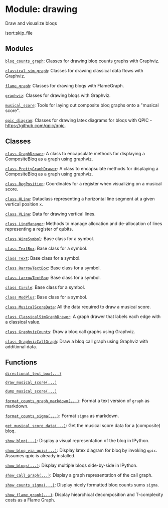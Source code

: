 # Module: drawing


Draw and visualize bloqs




isort:skip_file
## Modules

[`bloq_counts_graph`](../qualtran/drawing/bloq_counts_graph.md): Classes for drawing bloq counts graphs with Graphviz.

[`classical_sim_graph`](../qualtran/drawing/classical_sim_graph.md): Classes for drawing classical data flows with Graphviz.

[`flame_graph`](../qualtran/drawing/flame_graph.md): Classes for drawing bloqs with FlameGraph.

[`graphviz`](../qualtran/drawing/graphviz.md): Classes for drawing bloqs with Graphviz.

[`musical_score`](../qualtran/drawing/musical_score.md): Tools for laying out composite bloq graphs onto a "musical score".

[`qpic_diagram`](../qualtran/drawing/qpic_diagram.md): Classes for drawing latex diagrams for bloqs with QPIC - https://github.com/qpic/qpic.

## Classes

[`class GraphDrawer`](../qualtran/drawing/GraphDrawer.md): A class to encapsulate methods for displaying a CompositeBloq as a graph using graphviz.

[`class PrettyGraphDrawer`](../qualtran/drawing/PrettyGraphDrawer.md): A class to encapsulate methods for displaying a CompositeBloq as a graph using graphviz.

[`class RegPosition`](../qualtran/drawing/RegPosition.md): Coordinates for a register when visualizing on a musical score.

[`class HLine`](../qualtran/drawing/HLine.md): Dataclass representing a horizontal line segment at a given vertical position `x`.

[`class VLine`](../qualtran/drawing/VLine.md): Data for drawing vertical lines.

[`class LineManager`](../qualtran/drawing/LineManager.md): Methods to manage allocation and de-allocation of lines representing a register of qubits.

[`class WireSymbol`](../qualtran/drawing/WireSymbol.md): Base class for a symbol.

[`class TextBox`](../qualtran/drawing/TextBox.md): Base class for a symbol.

[`class Text`](../qualtran/drawing/Text.md): Base class for a symbol.

[`class RarrowTextBox`](../qualtran/drawing/RarrowTextBox.md): Base class for a symbol.

[`class LarrowTextBox`](../qualtran/drawing/LarrowTextBox.md): Base class for a symbol.

[`class Circle`](../qualtran/drawing/Circle.md): Base class for a symbol.

[`class ModPlus`](../qualtran/drawing/ModPlus.md): Base class for a symbol.

[`class MusicalScoreData`](../qualtran/drawing/MusicalScoreData.md): All the data required to draw a musical score.

[`class ClassicalSimGraphDrawer`](../qualtran/drawing/ClassicalSimGraphDrawer.md): A graph drawer that labels each edge with a classical value.

[`class GraphvizCounts`](../qualtran/drawing/GraphvizCounts.md): Draw a bloq call graphs using Graphviz.

[`class GraphvizCallGraph`](../qualtran/drawing/GraphvizCallGraph.md): Draw a bloq call graph using Graphviz with additional data.

## Functions

[`directional_text_box(...)`](../qualtran/drawing/directional_text_box.md)

[`draw_musical_score(...)`](../qualtran/drawing/draw_musical_score.md)

[`dump_musical_score(...)`](../qualtran/drawing/dump_musical_score.md)

[`format_counts_graph_markdown(...)`](../qualtran/drawing/format_counts_graph_markdown.md): Format a text version of `graph` as markdown.

[`format_counts_sigma(...)`](../qualtran/drawing/format_counts_sigma.md): Format `sigma` as markdown.

[`get_musical_score_data(...)`](../qualtran/drawing/get_musical_score_data.md): Get the musical score data for a (composite) bloq.

[`show_bloq(...)`](../qualtran/drawing/show_bloq.md): Display a visual representation of the bloq in IPython.

[`show_bloq_via_qpic(...)`](../qualtran/drawing/show_bloq_via_qpic.md): Display latex diagram for bloq by invoking `qpic`. Assumes qpic is already installed.

[`show_bloqs(...)`](../qualtran/drawing/show_bloqs.md): Display multiple bloqs side-by-side in IPython.

[`show_call_graph(...)`](../qualtran/drawing/show_call_graph.md): Display a graph representation of the call graph.

[`show_counts_sigma(...)`](../qualtran/drawing/show_counts_sigma.md): Display nicely formatted bloq counts sums `sigma`.

[`show_flame_graph(...)`](../qualtran/drawing/show_flame_graph.md): Display hiearchical decomposition and T-complexity costs as a Flame Graph.


